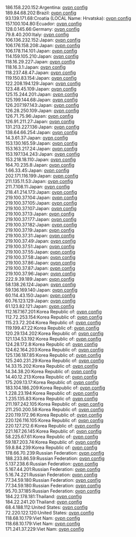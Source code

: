 186.158.220.152:Argentina: [ovpn config](vpn/186_158_220_152.ovpn)  
189.84.68.202:Brazil: [ovpn config](vpn/189_84_68_202.ovpn)  
93.139.171.68:Croatia (LOCAL Name: Hrvatska): [ovpn config](vpn/93_139_171_68.ovpn)  
157.100.104.80:Ecuador: [ovpn config](vpn/157_100_104_80.ovpn)  
128.0.145.66:Germany: [ovpn config](vpn/128_0_145_66.ovpn)  
79.8.40.200:Italy: [ovpn config](vpn/79_8_40_200.ovpn)  
106.136.232.152:Japan: [ovpn config](vpn/106_136_232_152.ovpn)  
106.176.158.208:Japan: [ovpn config](vpn/106_176_158_208.ovpn)  
106.178.114.101:Japan: [ovpn config](vpn/106_178_114_101.ovpn)  
114.159.105.210:Japan: [ovpn config](vpn/114_159_105_210.ovpn)  
118.16.29.227:Japan: [ovpn config](vpn/118_16_29_227.ovpn)  
118.16.3.1:Japan: [ovpn config](vpn/118_16_3_1.ovpn)  
118.237.48.47:Japan: [ovpn config](vpn/118_237_48_47.ovpn)  
119.150.83.154:Japan: [ovpn config](vpn/119_150_83_154.ovpn)  
122.208.194.129:Japan: [ovpn config](vpn/122_208_194_129.ovpn)  
123.48.45.109:Japan: [ovpn config](vpn/123_48_45_109.ovpn)  
125.15.244.201:Japan: [ovpn config](vpn/125_15_244_201.ovpn)  
125.199.144.68:Japan: [ovpn config](vpn/125_199_144_68.ovpn)  
126.207.197.143:Japan: [ovpn config](vpn/126_207_197_143.ovpn)  
126.28.250.109:Japan: [ovpn config](vpn/126_28_250_109.ovpn)  
126.71.75.96:Japan: [ovpn config](vpn/126_71_75_96.ovpn)  
126.91.211.27:Japan: [ovpn config](vpn/126_91_211_27.ovpn)  
131.213.227.136:Japan: [ovpn config](vpn/131_213_227_136.ovpn)  
138.64.66.254:Japan: [ovpn config](vpn/138_64_66_254.ovpn)  
14.3.61.37:Japan: [ovpn config](vpn/14_3_61_37.ovpn)  
153.130.165.59:Japan: [ovpn config](vpn/153_130_165_59.ovpn)  
153.163.217.24:Japan: [ovpn config](vpn/153_163_217_24.ovpn)  
153.197.134.243:Japan: [ovpn config](vpn/153_197_134_243.ovpn)  
153.218.18.110:Japan: [ovpn config](vpn/153_218_18_110.ovpn)  
164.70.235.8:Japan: [ovpn config](vpn/164_70_235_8.ovpn)  
1.66.33.45:Japan: [ovpn config](vpn/1_66_33_45.ovpn)  
202.171.116.199:Japan: [ovpn config](vpn/202_171_116_199.ovpn)  
211.135.11.53:Japan: [ovpn config](vpn/211_135_11_53.ovpn)  
211.7.108.11:Japan: [ovpn config](vpn/211_7_108_11.ovpn)  
218.41.214.173:Japan: [ovpn config](vpn/218_41_214_173.ovpn)  
219.100.37.104:Japan: [ovpn config](vpn/219_100_37_104.ovpn)  
219.100.37.105:Japan: [ovpn config](vpn/219_100_37_105.ovpn)  
219.100.37.107:Japan: [ovpn config](vpn/219_100_37_107.ovpn)  
219.100.37.13:Japan: [ovpn config](vpn/219_100_37_13.ovpn)  
219.100.37.177:Japan: [ovpn config](vpn/219_100_37_177.ovpn)  
219.100.37.182:Japan: [ovpn config](vpn/219_100_37_182.ovpn)  
219.100.37.19:Japan: [ovpn config](vpn/219_100_37_19.ovpn)  
219.100.37.31:Japan: [ovpn config](vpn/219_100_37_31.ovpn)  
219.100.37.49:Japan: [ovpn config](vpn/219_100_37_49.ovpn)  
219.100.37.51:Japan: [ovpn config](vpn/219_100_37_51.ovpn)  
219.100.37.55:Japan: [ovpn config](vpn/219_100_37_55.ovpn)  
219.100.37.58:Japan: [ovpn config](vpn/219_100_37_58.ovpn)  
219.100.37.86:Japan: [ovpn config](vpn/219_100_37_86.ovpn)  
219.100.37.87:Japan: [ovpn config](vpn/219_100_37_87.ovpn)  
219.100.37.96:Japan: [ovpn config](vpn/219_100_37_96.ovpn)  
222.9.39.189:Japan: [ovpn config](vpn/222_9_39_189.ovpn)  
58.138.26.124:Japan: [ovpn config](vpn/58_138_26_124.ovpn)  
59.136.169.140:Japan: [ovpn config](vpn/59_136_169_140.ovpn)  
60.114.43.150:Japan: [ovpn config](vpn/60_114_43_150.ovpn)  
60.76.123.129:Japan: [ovpn config](vpn/60_76_123_129.ovpn)  
61.123.82.121:Japan: [ovpn config](vpn/61_123_82_121.ovpn)  
112.167.167.201:Korea Republic of: [ovpn config](vpn/112_167_167_201.ovpn)  
112.72.253.154:Korea Republic of: [ovpn config](vpn/112_72_253_154.ovpn)  
115.23.72.204:Korea Republic of: [ovpn config](vpn/115_23_72_204.ovpn)  
119.199.47.22:Korea Republic of: [ovpn config](vpn/119_199_47_22.ovpn)  
120.29.134.202:Korea Republic of: [ovpn config](vpn/120_29_134_202.ovpn)  
121.134.53.192:Korea Republic of: [ovpn config](vpn/121_134_53_192.ovpn)  
124.28.172.8:Korea Republic of: [ovpn config](vpn/124_28_172_8.ovpn)  
124.62.164.203:Korea Republic of: [ovpn config](vpn/124_62_164_203.ovpn)  
125.136.187.85:Korea Republic of: [ovpn config](vpn/125_136_187_85.ovpn)  
125.240.231.29:Korea Republic of: [ovpn config](vpn/125_240_231_29.ovpn)  
14.33.15.202:Korea Republic of: [ovpn config](vpn/14_33_15_202.ovpn)  
14.34.38.20:Korea Republic of: [ovpn config](vpn/14_34_38_20.ovpn)  
14.40.12.213:Korea Republic of: [ovpn config](vpn/14_40_12_213.ovpn)  
175.209.13.17:Korea Republic of: [ovpn config](vpn/175_209_13_17.ovpn)  
183.104.186.209:Korea Republic of: [ovpn config](vpn/183_104_186_209.ovpn)  
1.228.23.194:Korea Republic of: [ovpn config](vpn/1_228_23_194.ovpn)  
1.235.135.83:Korea Republic of: [ovpn config](vpn/1_235_135_83.ovpn)  
211.197.242.105:Korea Republic of: [ovpn config](vpn/211_197_242_105.ovpn)  
211.250.200.58:Korea Republic of: [ovpn config](vpn/211_250_200_58.ovpn)  
220.119.172.96:Korea Republic of: [ovpn config](vpn/220_119_172_96.ovpn)  
220.126.116.105:Korea Republic of: [ovpn config](vpn/220_126_116_105.ovpn)  
220.127.212.6:Korea Republic of: [ovpn config](vpn/220_127_212_6.ovpn)  
221.167.26.145:Korea Republic of: [ovpn config](vpn/221_167_26_145.ovpn)  
58.225.67.61:Korea Republic of: [ovpn config](vpn/58_225_67_61.ovpn)  
59.187.203.74:Korea Republic of: [ovpn config](vpn/59_187_203_74.ovpn)  
59.8.84.239:Korea Republic of: [ovpn config](vpn/59_8_84_239.ovpn)  
178.66.70.239:Russian Federation: [ovpn config](vpn/178_66_70_239.ovpn)  
188.233.86.59:Russian Federation: [ovpn config](vpn/188_233_86_59.ovpn)  
5.137.238.6:Russian Federation: [ovpn config](vpn/5_137_238_6.ovpn)  
5.167.44.201:Russian Federation: [ovpn config](vpn/5_167_44_201.ovpn)  
5.16.74.221:Russian Federation: [ovpn config](vpn/5_16_74_221.ovpn)  
77.34.59.180:Russian Federation: [ovpn config](vpn/77_34_59_180.ovpn)  
77.34.59.180:Russian Federation: [ovpn config](vpn/77_34_59_180.ovpn)  
95.70.37.185:Russian Federation: [ovpn config](vpn/95_70_37_185.ovpn)  
184.22.178.181:Thailand: [ovpn config](vpn/184_22_178_181.ovpn)  
184.22.241.20:Thailand: [ovpn config](vpn/184_22_241_20.ovpn)  
68.4.188.112:United States: [ovpn config](vpn/68_4_188_112.ovpn)  
72.220.122.120:United States: [ovpn config](vpn/72_220_122_120.ovpn)  
118.68.10.179:Viet Nam: [ovpn config](vpn/118_68_10_179.ovpn)  
118.68.10.179:Viet Nam: [ovpn config](vpn/118_68_10_179.ovpn)  
171.241.37.229:Viet Nam: [ovpn config](vpn/171_241_37_229.ovpn)  
